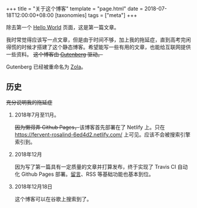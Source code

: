 +++
title = "关于这个博客"
template = "page.html"
date = 2018-07-18T12:00:00+08:00
[taxonomies]
tags = ["meta"]
+++

除去第一个 [Hello World](./hello.md) 页面，这是第一篇文章。<!-- more -->

我时常觉得应该写一点文章，但是由于时间不够，加上我的拖延症，直到高考完闲得慌的时候才搭建了这个静态博客。希望能写一些有用的文章，也能给互联网提供一些资料。
<del>这个博客由 [Gutenberg](https://www.getgutenberg.io/) 驱动。</del>

Gutenberg 已经被重命名为 [Zola](https://www.getzola.org)。

## 历史

<s>充分说明我的拖延症</s>

1. 2018年7月至11月。

   <s>因为懒得弄 Github Pages，</s>该博客首先部署在了 Netlify 上。只在 <https://fervent-rosalind-6ed4d2.netlify.com/> 上可见。应该不会被搜索引擎索引到。

2. 2018年12月

   因为写了第一篇具有一定质量的文章并打算发布，终于实现了 Travis CI 自动化 Github Pages 部署。[留言](./gh-issue-comments.md)、RSS 等基础功能也基本到位。

3. 2018年12月18日

    这个博客可以在谷歌上搜索到了。
